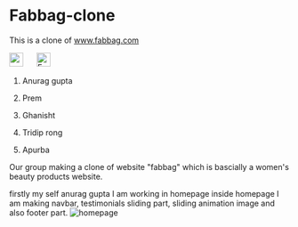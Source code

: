 # Fabbag-clone

This is a clone of www.fabbag.com



[<img src="https://img.shields.io/badge/GitHub-100000?style=for-the-badge&logo=github&logoColor=white" height="25" />](https://itsapurba.github.io/fabbag-clone/)
&nbsp;&nbsp;&nbsp;&nbsp;&nbsp;[<img src="https://img.shields.io/badge/Netlify-00C7B7?style=for-the-badge&logo=netlify&logoColor=white" alt="Express.js logo" title="Express.js" height="25"/>](https://fabbag-clone-u2.netlify.app/)

1. Anurag gupta
2. Prem
   
3. Ghanisht
4. Tridip rong
5. Apurba

Our group making a clone of website "fabbag" which is bascially a women's beauty products website.

firstly my self anurag gupta I am working in homepage inside homepage I am making navbar, testimonials sliding part, sliding animation image and also footer part.
![homepage](screenshot-127.0.0.1_5500-2022.05.09-19_05_58.png)
